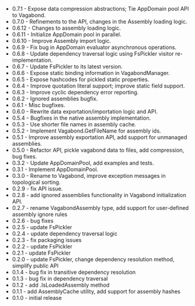 * 0.7.1 - Expose data compression abstractions; Tie AppDomain pool API to Vagabond.
* 0.7.0 - Refinements to the API, changes in the Assembly loading logic.
* 0.6.12 - Changes to assembly loading logic.
* 0.6.11 - Initialize AppDomain pool in parallel.
* 0.6.10 - Improve Assembly import logic.
* 0.6.9 - Fix bug in AppDomain evaluator asynchronous operations.
* 0.6.8 - Update dependency traversal logic using FsPickler visitor re-implementation.
* 0.6.7 - Update FsPickler to its latest version.
* 0.6.6 - Expose static binding information in VagabondManager.
* 0.6.5 - Expose hashcodes for pickled static properties.
* 0.6.4 - Improve quotation literal support; improve static field support.
* 0.6.3 - Improve cyclic dependency error reporting.
* 0.6.2 - Ignored assemblies bugfix.
* 0.6.1 - Misc bugfixes.
* 0.6.0 - Rewrite data exportation/importation logic and API.
* 0.5.4 - Bugfixes in the native assembly implementation.
* 0.5.3 - Use shorter file names in assembly cache.
* 0.5.2 - Implement Vagabond.GetFileName for assembly ids.
* 0.5.1 - Improve assembly exportation API, add support for unmanaged assemblies.
* 0.5.0 - Refactor API, pickle vagabond data to files, add compression, bug fixes.
* 0.3.2 - Update AppDomainPool, add examples and tests.
* 0.3.1 - Implement AppDomainPool.
* 0.3.0 - Rename to Vagabond, improve exception messages in topological sorting.
* 0.2.9 - fix API issue.
* 0.2.8 - add ignored assemblies functionality in Vagabond initialization API.
* 0.2.7 - rename VagabondAssembly type, add support for user-defined assembly ignore rules
* 0.2.6 - bug fixes
* 0.2.5 - update FsPickler
* 0.2.4 - update dependency traversal logic
* 0.2.3 - fix packaging issues
* 0.2.2 - update FsPickler
* 0.2.1 - update FsPickler
* 0.2.0 - update FsPickler, change dependency resolution method, simplify public API
* 0.1.4 - bug fix in transitive dependency resolution
* 0.1.3 - bug fix in dependency traversal
* 0.1.2 - add .IsLoadedAssembly method
* 0.1.1 - add AssemblyCache utility, add support for assembly hashes
* 0.1.0 - initial release